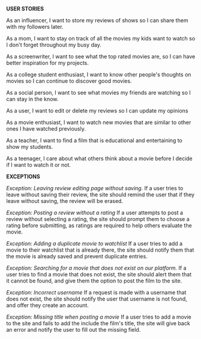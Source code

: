 **USER STORIES**

As an influencer, I want to store my reviews of shows so I can share them with my followers later.

As a mom, I want to stay on track of all the movies my kids want to watch so I don't forget throughout my busy day.

As a screenwriter, I want to see what the top rated movies are, so I can have better inspiration for my projects.

As a college student enthusiast, I want to know other people's thoughts on movies so I can continue to discover good movies.

As a social person, I want to see what movies my friends are watching so I can stay in the know. 

As a user, I want to edit or delete my reviews so I can update my opinions

As a movie enthusiast, I want to watch new movies that are similar to other ones I have watched previously.

As a teacher, I want to find a film that is educational and entertaining to show my students.

As a teenager, I care about what others think about a movie before I decide if I want to watch it or not.


**EXCEPTIONS**

*Exception: Leaving review editing page without saving.*
If a user tries to leave without saving their review, the site should remind the user that if they leave without saving, the review will be erased.

*Exception: Posting a review without a rating*
If a user attempts to post a review without selecting a rating, the site should prompt them to choose a rating before submitting, as ratings are required to help others evaluate the movie.

*Exception: Adding a duplicate movie to watchlist*
If a user tries to add a movie to their watchlist that is already there, the site should notify them that the movie is already saved and prevent duplicate entries.

*Exception: Searching for a movie that does not exist on our platform.*
If a user tries to find a movie that does not exist, the site should alert them that it cannot be found, and give them the option to post the film to the site. 

*Exception: Incorrect username*
If a request is made with a username that does not exist, the site should notify the user that username is not found, and offer they create an account.

*Exception: Missing title when posting a movie*
If a user tries to add a movie to the site and fails to add the include the film's title, the site will give back an error and notify the user to fill out the missing field. 





